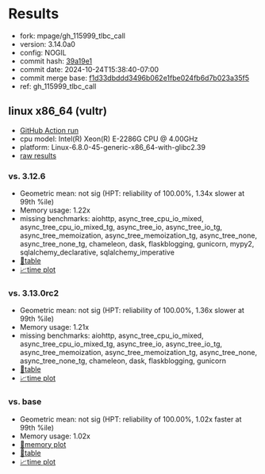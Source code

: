 # Results

- fork: mpage/gh_115999_tlbc_call
- version: 3.14.0a0
- config: NOGIL
- commit hash: [39a19e1](https://github.com/mpage/cpython/commit/39a19e1)
- commit date: 2024-10-24T15:38:40-07:00
- commit merge base: [f1d33dbddd3496b062e1fbe024fb6d7b023a35f5](https://github.com/python/cpython/commit/f1d33dbddd3496b062e1fbe024fb6d7b023a35f5)
- ref: gh_115999_tlbc_call

## linux x86_64 (vultr)

- [GitHub Action run](https://github.com/facebookexperimental/free-threading-benchmarking/actions/runs/11508699224)
- cpu model: Intel(R) Xeon(R) E-2286G CPU @ 4.00GHz
- platform: Linux-6.8.0-45-generic-x86_64-with-glibc2.39
- [raw results](bm-20241024-vultr-x86_64-mpage-gh_115999_tlbc_call-3.14.0a0-39a19e1.json)

### vs. 3.12.6

- Geometric mean: not sig (HPT: reliability of 100.00%, 1.34x slower at 99th %ile)
- Memory usage: 1.22x
- missing benchmarks: aiohttp, async_tree_cpu_io_mixed, async_tree_cpu_io_mixed_tg, async_tree_io, async_tree_io_tg, async_tree_memoization, async_tree_memoization_tg, async_tree_none, async_tree_none_tg, chameleon, dask, flaskblogging, gunicorn, mypy2, sqlalchemy_declarative, sqlalchemy_imperative
- [📄table](bm-20241024-vultr-x86_64-mpage-gh_115999_tlbc_call-3.14.0a0-39a19e1-vs-3.12.6.md)
- [📈time plot](bm-20241024-vultr-x86_64-mpage-gh_115999_tlbc_call-3.14.0a0-39a19e1-vs-3.12.6.svg)

### vs. 3.13.0rc2

- Geometric mean: not sig (HPT: reliability of 100.00%, 1.36x slower at 99th %ile)
- Memory usage: 1.21x
- missing benchmarks: aiohttp, async_tree_cpu_io_mixed, async_tree_cpu_io_mixed_tg, async_tree_io, async_tree_io_tg, async_tree_memoization, async_tree_memoization_tg, async_tree_none, async_tree_none_tg, chameleon, dask, flaskblogging, gunicorn
- [📄table](bm-20241024-vultr-x86_64-mpage-gh_115999_tlbc_call-3.14.0a0-39a19e1-vs-3.13.0rc2.md)
- [📈time plot](bm-20241024-vultr-x86_64-mpage-gh_115999_tlbc_call-3.14.0a0-39a19e1-vs-3.13.0rc2.svg)

### vs. base

- Geometric mean: not sig (HPT: reliability of 100.00%, 1.02x faster at 99th %ile)
- Memory usage: 1.02x
- [🧠memory plot](bm-20241024-vultr-x86_64-mpage-gh_115999_tlbc_call-3.14.0a0-39a19e1-vs-base-mem.svg)
- [📄table](bm-20241024-vultr-x86_64-mpage-gh_115999_tlbc_call-3.14.0a0-39a19e1-vs-base.md)
- [📈time plot](bm-20241024-vultr-x86_64-mpage-gh_115999_tlbc_call-3.14.0a0-39a19e1-vs-base.svg)

